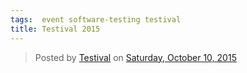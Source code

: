 ```yaml
---
tags:  event software-testing testival
title: Testival 2015
---
```

<div id="fb-root"></div><script>(function(d, s, id) {  var js, fjs = d.getElementsByTagName(s)[0];  if (d.getElementById(id)) return;  js = d.createElement(s); js.id = id;  js.src = "//connect.facebook.net/en_US/sdk.js#xfbml=1&version=v2.3";  fjs.parentNode.insertBefore(js, fjs);}(document, 'script', 'facebook-jssdk'));</script><div class="fb-post" data-href="https://www.facebook.com/media/set/?set=a.1080245985321396.1073741828.1059213627424632&amp;type=3" data-width="500"><div class="fb-xfbml-parse-ignore"><blockquote cite="https://www.facebook.com/media/set/?set=a.1080245985321396.1073741828.1059213627424632&amp;type=3">Posted by <a href="https://www.facebook.com/testivaleu/">Testival</a> on&nbsp;<a href="https://www.facebook.com/media/set/?set=a.1080245985321396.1073741828.1059213627424632&amp;type=3">Saturday, October 10, 2015</a></blockquote></div></div>
